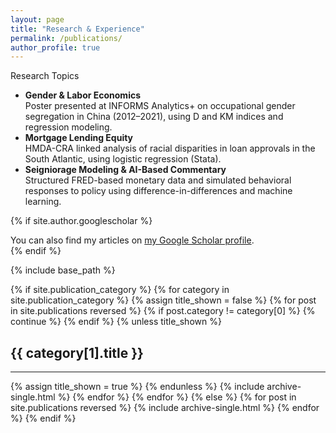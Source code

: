 ```yaml
---
layout: page
title: "Research & Experience"
permalink: /publications/
author_profile: true
---
```



Research Topics
- **Gender & Labor Economics**  
  Poster presented at INFORMS Analytics+ on occupational gender segregation in China (2012–2021), using D and KM indices and regression modeling.
- **Mortgage Lending Equity**  
  HMDA-CRA linked analysis of racial disparities in loan approvals in the South Atlantic, using logistic regression (Stata).
- **Seigniorage Modeling & AI-Based Commentary**  
  Structured FRED-based monetary data and simulated behavioral responses to policy using difference-in-differences and machine learning.


{% if site.author.googlescholar %}
  <div class="wordwrap">You can also find my articles on <a href="{{site.author.googlescholar}}">my Google Scholar profile</a>.</div>
{% endif %}

{% include base_path %}

<!-- New style rendering if publication categories are defined -->
{% if site.publication_category %}
  {% for category in site.publication_category  %}
    {% assign title_shown = false %}
    {% for post in site.publications reversed %}
      {% if post.category != category[0] %}
        {% continue %}
      {% endif %}
      {% unless title_shown %}
        <h2>{{ category[1].title }}</h2><hr />
        {% assign title_shown = true %}
      {% endunless %}
      {% include archive-single.html %}
    {% endfor %}
  {% endfor %}
{% else %}
  {% for post in site.publications reversed %}
    {% include archive-single.html %}
  {% endfor %}
{% endif %}



